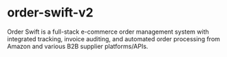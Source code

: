 # order-swift-v2
Order Swift is a full-stack e-commerce order management system with integrated tracking, invoice auditing, and automated order processing from Amazon and various B2B supplier platforms/APIs.

